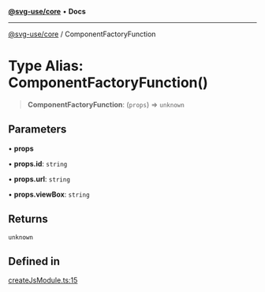 [**@svg-use/core**](../README.md) • **Docs**

---

[@svg-use/core](../README.md) / ComponentFactoryFunction

# Type Alias: ComponentFactoryFunction()

> **ComponentFactoryFunction**: (`props`) => `unknown`

## Parameters

• **props**

• **props.id**: `string`

• **props.url**: `string`

• **props.viewBox**: `string`

## Returns

`unknown`

## Defined in

[createJsModule.ts:15](https://github.com/fpapado/svg-use/blob/main/packages/core/src/createJsModule.ts#L15)
